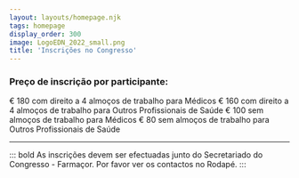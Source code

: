 ```yaml
---
layout: layouts/homepage.njk
tags: homepage
display_order: 300
image: LogoEDN_2022_small.png
title: 'Inscrições no Congresso'
---
```

### Preço de inscrição por participante:
€ 180 com direito a 4 almoços de trabalho para Médicos
€ 160 com direito a 4 almoços de trabalho para Outros Profissionais de Saúde
€ 100 sem almoços de trabalho para Médicos
€ 80 sem almoços de trabalho para Outros Profissionais de Saúde


----
::: bold
As inscrições devem ser efectuadas junto do Secretariado do Congresso - Farmaçor.
Por favor ver os contactos no Rodapé.
:::